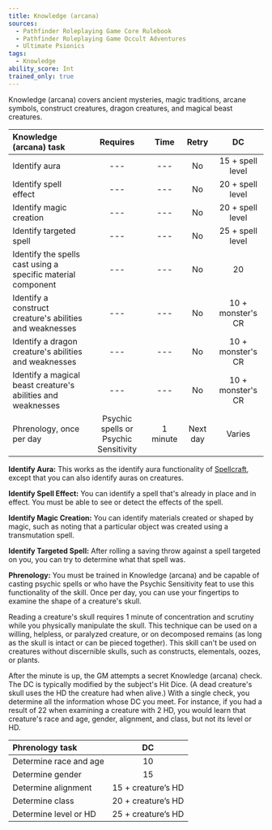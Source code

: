 ```yaml
---
title: Knowledge (arcana)
sources:
  - Pathfinder Roleplaying Game Core Rulebook
  - Pathfinder Roleplaying Game Occult Adventures
  - Ultimate Psionics
tags:
  - Knowledge
ability_score: Int
trained_only: true
---
```


Knowledge (arcana) covers ancient mysteries, magic traditions, arcane symbols, construct creatures, dragon creatures, and magical beast creatures.

| Knowledge (arcana) task                                      |               Requires                |   Time   |  Retry   |        DC         |
|:-------------------------------------------------------------|:-------------------------------------:|:--------:|:--------:|:-----------------:|
| Identify aura                                                |                  ---                  |   ---    |    No    | 15 + spell level  |
| Identify spell effect                                        |                  ---                  |   ---    |    No    | 20 + spell level  |
| Identify magic creation                                      |                  ---                  |   ---    |    No    | 20 + spell level  |
| Identify targeted spell                                      |                  ---                  |   ---    |    No    | 25 + spell  level |
| Identify the spells cast using a specific material component |                  ---                  |   ---    |    No    |        20         |
| Identify a construct creature's abilities and weaknesses     |                  ---                  |   ---    |    No    | 10 + monster's CR |
| Identify a dragon creature's abilities and weaknesses        |                  ---                  |   ---    |    No    | 10 + monster's CR |
| Identify a magical beast creature's abilities and weaknesses |                  ---                  |   ---    |    No    | 10 + monster's CR |
| Phrenology, once per day                                     | Psychic spells or Psychic Sensitivity | 1 minute | Next day |      Varies       |

**Identify Aura:** This works as the identify aura functionality of [Spellcraft](/skills/spellcraft/), except that you can also identify auras on creatures.

**Identify Spell Effect:** You can identify a spell that's already in place and in effect. You must be able to see or detect the effects of the spell.

**Identify Magic Creation:** You can identify materials created or shaped by magic, such as noting that a particular object was created using a transmutation spell.

**Identify Targeted Spell:** After rolling a saving throw against a spell targeted on you, you can try to determine what that spell was.

**Phrenology:** You must be trained in Knowledge (arcana) and be capable of casting psychic spells or who have the Psychic Sensitivity feat to use this functionality of the skill. Once per day, you can use your fingertips to examine the shape of a creature's skull.

Reading a creature's skull requires 1 minute of concentration and scrutiny while you physically manipulate the skull. This technique can be used on a willing, helpless, or paralyzed creature, or on decomposed remains (as long as the skull is intact or can be pieced together). This skill can't be used on creatures without discernible skulls, such as constructs, elementals, oozes, or plants.

After the minute is up, the GM attempts a secret Knowledge (arcana) check. The DC is typically modified by the subject's Hit Dice. (A dead creature's skull uses the HD the creature had when alive.) With a single check, you determine all the information whose DC you meet. For instance, if you had a result of 22 when examining a creature with 2 HD, you would learn that creature's race and age, gender, alignment, and class, but not its level or HD.

| Phrenology task        |         DC         |
|:-----------------------|:------------------:|
| Determine race and age |         10         |
| Determine gender       |         15         |
| Determine alignment    | 15 + creature’s HD |
| Determine class        | 20 + creature’s HD |
| Determine level or HD  | 25 + creature’s HD |
